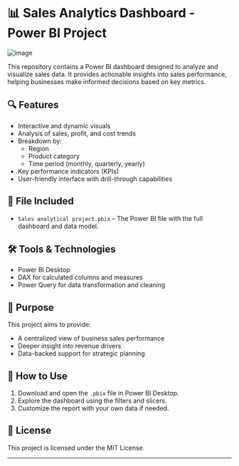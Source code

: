 # 📊 Sales Analytics Dashboard - Power BI Project

![image](https://github.com/user-attachments/assets/c05a5c35-8e04-42c8-b6fd-435a31c55099)



This repository contains a Power BI dashboard designed to analyze and visualize sales data. It provides actionable insights into sales performance, helping businesses make informed decisions based on key metrics.

## 🔍 Features

- Interactive and dynamic visuals
- Analysis of sales, profit, and cost trends
- Breakdown by:
  - Region
  - Product category
  - Time period (monthly, quarterly, yearly)
- Key performance indicators (KPIs)
- User-friendly interface with drill-through capabilities

## 📁 File Included

- `Sales analytical project.pbix` – The Power BI file with the full dashboard and data model.

## 🛠 Tools & Technologies

- Power BI Desktop
- DAX for calculated columns and measures
- Power Query for data transformation and cleaning

## 🎯 Purpose

This project aims to provide:
- A centralized view of business sales performance
- Deeper insight into revenue drivers
- Data-backed support for strategic planning

## 🧩 How to Use

1. Download and open the `.pbix` file in Power BI Desktop.
2. Explore the dashboard using the filters and slicers.
3. Customize the report with your own data if needed.

## 📌 License

This project is licensed under the MIT License.

---

